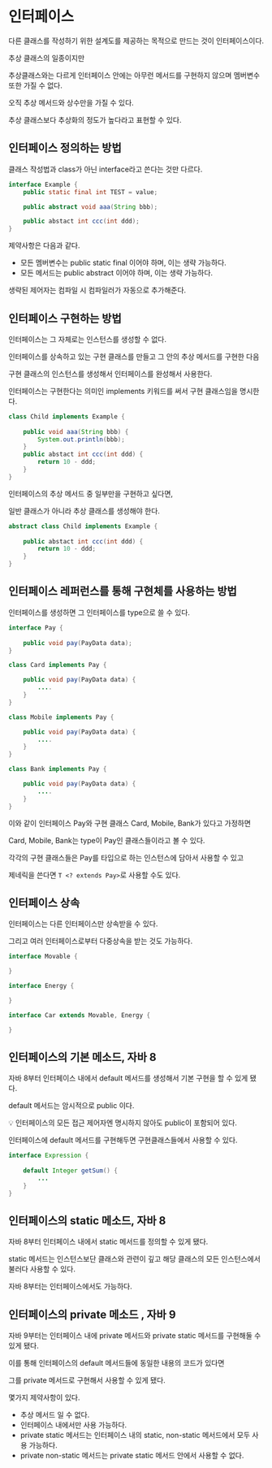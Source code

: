 # 인터페이스

다른 클래스를 작성하기 위한 설계도를 제공하는 목적으로 만드는 것이 인터페이스이다.

추상 클래스의 일종이지만

추상클래스와는 다르게 인터페이스 안에는 아무런 메서드를 구현하지 않으며 멤버변수 또한 가질 수 없다.

오직 추상 메서드와 상수만을 가질 수 있다.

추상 클래스보다 추상화의 정도가 높다라고 표현할 수 있다.

## 인터페이스 정의하는 방법

클래스 작성법과 class가 아닌 interface라고 쓴다는 것만 다르다.

```java
interface Example {
	public static final int TEST = value;

	public abstract void aaa(String bbb);

	public abstact int ccc(int ddd);
}
```

제약사항은 다음과 같다.

- 모든 멤버변수는 public static final 이어야 하며, 이는 생략 가능하다.
- 모든 메서드는 public abstract 이어야 하며, 이는 생략 가능하다.

생략된 제어자는 컴파일 시 컴파일러가 자동으로 추가해준다.

## 인터페이스 구현하는 방법

인터페이스는 그 자체로는 인스턴스를 생성할 수 없다.

인터페이스를 상속하고 있는 구현 클래스를 만들고 그 안의 추상 메서드를 구현한 다음 

구현 클래스의 인스턴스를 생성해서 인터페이스를 완성해서 사용한다.

인터페이스는 구현한다는 의미인 implements 키워드를 써서 구현 클래스임을 명시한다.

```java
class Child implements Example {
	
	public void aaa(String bbb) {
		System.out.println(bbb);
	}
	public abstact int ccc(int ddd) {
		return 10 - ddd;
	}
}
```

인터페이스의 추상 메서드 중 일부만을 구현하고 싶다면,

일반 클래스가 아니라 추상 클래스를 생성해야 한다.

```java
abstract class Child implements Example {
	
	public abstact int ccc(int ddd) {
		return 10 - ddd;
	}
}
```

## 인터페이스 레퍼런스를 통해 구현체를 사용하는 방법

인터페이스를 생성하면 그 인터페이스를 type으로 쓸 수 있다.

```java
interface Pay {
	
	public void pay(PayData data);
}

class Card implements Pay {

	public void pay(PayData data) {
		....
	}
}

class Mobile implements Pay {

	public void pay(PayData data) {
		....
	}
}

class Bank implements Pay {

	public void pay(PayData data) {
		....
	}
}
```

이와 같이 인터페이스 Pay와 구현 클래스 Card, Mobile, Bank가 있다고 가정하면

Card, Mobile, Bank는 type이 Pay인 클래스들이라고 볼 수 있다.

각각의 구현 클래스들은 Pay를 타입으로 하는 인스턴스에 담아서 사용할 수 있고

제네릭을 쓴다면 `T <? extends Pay>`로 사용할 수도 있다.

## 인터페이스 상속

인터페이스는 다른 인터페이스만 상속받을 수 있다.

그리고 여러 인터페이스로부터 다중상속을 받는 것도 가능하다.

```java
interface Movable {

}

interface Energy {

}

interface Car extends Movable, Energy {

}
```

## 인터페이스의 기본 메소드, 자바 8

자바 8부터 인터페이스 내에서 default 메서드를 생성해서 기본 구현을 할 수 있게 됐다.

default 메서드는 암시적으로 public 이다.

<aside>
💡 인터페이스의 모든 접근 제어자엔 명시하지 않아도 public이 포함되어 있다.

</aside>

인터페이스에 default 메서드를 구현해두면 구현클래스들에서 사용할 수 있다.

```java
interface Expression {
	
	default Integer getSum() {
		...
	}
}
```

## 인터페이스의 static 메소드, 자바 8

자바 8부터 인터페이스 내에서 static 메서드를 정의할 수 있게 됐다.

static 메서드는 인스턴스보단 클래스와 관련이 깊고 해당 클래스의 모든 인스턴스에서 불러다 사용할 수 있다.

자바 8부터는 인터페이스에서도 가능하다.

## 인터페이스의 private 메소드 , 자바 9

자바 9부터는 인터페이스 내에 private 메서드와 private static 메서드를 구현해둘 수 있게 됐다.

이를 통해 인터페이스의 default 메서드들에 동일한 내용의 코드가 있다면

그를 private 메서드로 구현해서 사용할 수 있게 됐다.

몇가지 제약사항이 있다.

- 추상 메서드 일 수 없다.
- 인터페이스 내에서만 사용 가능하다.
- private static 메서드는 인터페이스 내의 static, non-static 메서드에서 모두 사용 가능하다.
- private non-static 메서드는 private static 메서드 안에서 사용할 수 없다.
